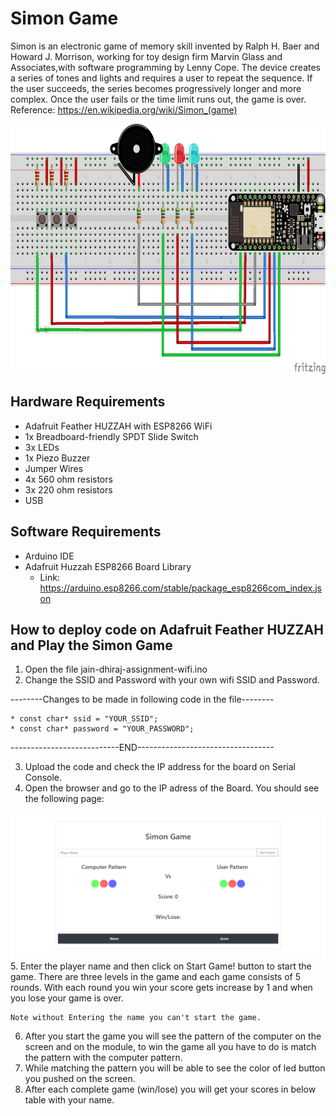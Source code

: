 # Simon Game
Simon is an electronic game of memory skill invented by Ralph H. Baer and Howard J. Morrison, working for toy design firm Marvin Glass and Associates,with software programming by Lenny Cope. The device creates a series of tones and lights and requires a user to repeat the sequence. If the user succeeds, the series becomes progressively longer and more complex. Once the user fails or the time limit runs out, the game is over. 
Reference: https://en.wikipedia.org/wiki/Simon_(game)

<img src="Simon-game-fritzing.png" width="600" height="400">

## Hardware Requirements
* Adafruit Feather HUZZAH with ESP8266 WiFi
* 1x Breadboard-friendly SPDT Slide Switch
* 3x LEDs
* 1x Piezo Buzzer
* Jumper Wires
* 4x 560 ohm resistors
* 3x 220 ohm resistors
* USB

## Software Requirements
* Arduino IDE
* Adafruit Huzzah ESP8266 Board Library
    * Link: https://arduino.esp8266.com/stable/package_esp8266com_index.json

## How to deploy code on Adafruit Feather HUZZAH and Play the Simon Game
1. Open the file jain-dhiraj-assignment-wifi.ino
2. Change the SSID and Password with your own wifi SSID and Password.

--------Changes to be made in following code in the file--------

    * const char* ssid = "YOUR_SSID";
    * const char* password = "YOUR_PASSWORD";

---------------------------END----------------------------------

3. Upload the code and check the IP address for the board on Serial Console.
4. Open the browser and go to the IP adress of the Board. You should see the following page:
<img src="web.PNG"/>
5. Enter the player name and then click on Start Game! button to start the game. There are three levels in the game and each game consists of 5 rounds. With each round you win your score gets increase by 1 and when you lose your game is over.

    Note without Entering the name you can't start the game.
6. After you start the game you will see the pattern of the computer on the screen and on the module, to win the game all you have to do is match the pattern with the computer pattern. 
7. While matching the pattern you will be able to see the color of led button you pushed on the screen.
8. After each complete game (win/lose) you will get your scores in below table with your name.